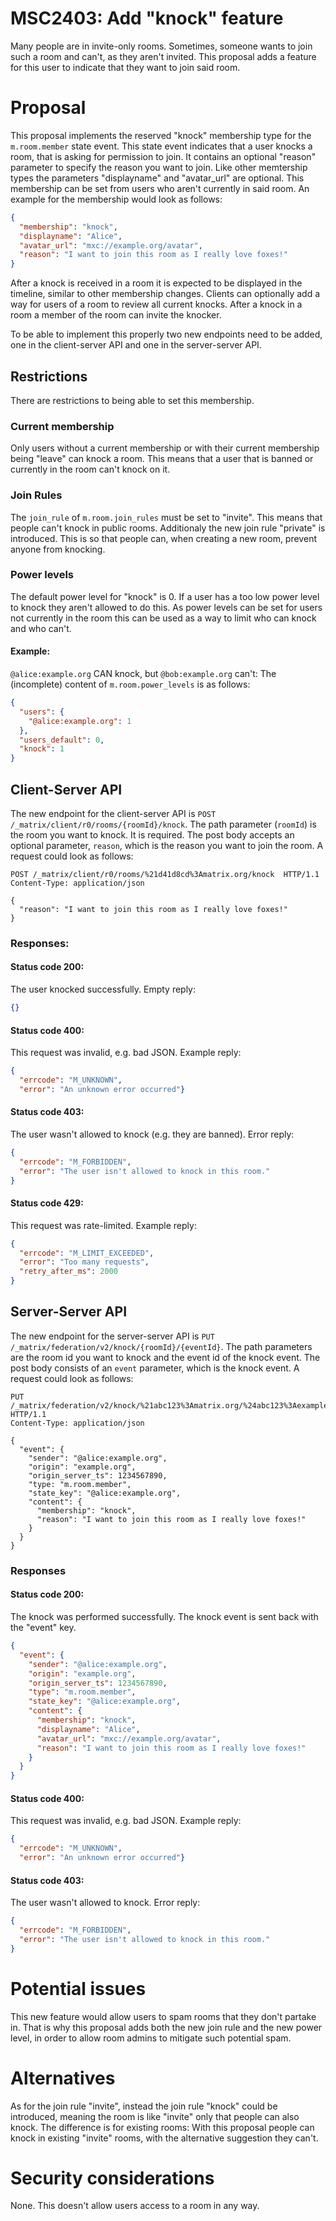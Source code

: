 # MSC2403: Add "knock" feature
Many people are in invite-only rooms. Sometimes, someone wants to join such a room and can't, as
they aren't invited. This proposal adds a feature for this user to indicate that they want to join
said room.

# Proposal
This proposal implements the reserved "knock" membership type for the `m.room.member` state event.
This state event indicates that a user knocks a room, that is asking for permission to join. It
contains an optional "reason" parameter to specify the reason you want to join. Like other
memtership types the parameters "displayname" and "avatar_url" are optional. This membership can
be set from users who aren't currently in said room. An example for the membership would look as
follows:
```json
{
  "membership": "knock",
  "displayname": "Alice",
  "avatar_url": "mxc://example.org/avatar",
  "reason": "I want to join this room as I really love foxes!"
}
```

After a knock is received in a room it is expected to be displayed in the timeline, similar to other
membership changes. Clients can optionally add a way for users of a room to review all current
knocks. After a knock in a room a member of the room can invite the knocker.

To be able to implement this properly two new endpoints need to be added, one in the client-server
API and one in the server-server API.

## Restrictions
There are restrictions to being able to set this membership.

### Current membership
Only users without a current membership or with their current membership being "leave" can knock a
room. This means that a user that is banned or currently in the room can't knock on it.

### Join Rules
The `join_rule` of `m.room.join_rules` must be set to "invite". This means that people can't knock
in public rooms. Additionaly the new join rule "private" is introduced. This is so that people can,
when creating a new room, prevent anyone from knocking.

### Power levels
The default power level for "knock" is 0. If a user has a too low power level to knock they aren't
allowed to do this. As power levels can be set for users not currently in the room this can be used
as a way to limit who can knock and who can't.

#### Example:
`@alice:example.org` CAN knock, but `@bob:example.org` can't: The (incomplete) content of
`m.room.power_levels` is as follows:
```json
{
  "users": {
    "@alice:example.org": 1
  },
  "users_default": 0,
  "knock": 1
}
```

## Client-Server API
The new endpoint for the client-server API is `POST /_matrix/client/r0/rooms/{roomId}/knock`.
The path parameter (`roomId`) is the room you want to knock. It is required. The post body accepts
an optional parameter, `reason`, which is the reason you want to join the room. A request could look
as follows:

```
POST /_matrix/client/r0/rooms/%21d41d8cd%3Amatrix.org/knock  HTTP/1.1
Content-Type: application/json

{
  "reason": "I want to join this room as I really love foxes!"
}
```

### Responses:
#### Status code 200:
The user knocked successfully. Empty reply:
```json
{}
```

#### Status code 400:
This request was invalid, e.g. bad JSON. Example reply:
```json
{
  "errcode": "M_UNKNOWN",
  "error": "An unknown error occurred"}
```

#### Status code 403:
The user wasn't allowed to knock (e.g. they are banned). Error reply:
```json
{
  "errcode": "M_FORBIDDEN",
  "error": "The user isn't allowed to knock in this room."
}
```

#### Status code 429:
This request was rate-limited. Example reply:
```json
{
  "errcode": "M_LIMIT_EXCEEDED",
  "error": "Too many requests",
  "retry_after_ms": 2000
}
```

## Server-Server API
The new endpoint for the server-server API is `PUT /_matrix/federation/v2/knock/{roomId}/{eventId}`.
The path parameters are the room id you want to knock and the event id of the knock event. The post
body consists of an `event` parameter, which is the knock event. A request could look as follows:

```
PUT /_matrix/federation/v2/knock/%21abc123%3Amatrix.org/%24abc123%3Aexample.org  HTTP/1.1
Content-Type: application/json

{
  "event": {
    "sender": "@alice:example.org",
    "origin": "example.org",
    "origin_server_ts": 1234567890,
    "type: "m.room.member",
    "state_key": "@alice:example.org",
    "content": {
      "membership": "knock",
      "reason": "I want to join this room as I really love foxes!"
    }
  }
}
```

### Responses
#### Status code 200:
The knock was performed successfully. The knock event is sent back with the "event" key.
```json
{
  "event": {
    "sender": "@alice:example.org",
    "origin": "example.org",
    "origin_server_ts": 1234567890,
    "type": "m.room.member",
    "state_key": "@alice:example.org",
    "content": {
      "membership": "knock",
      "displayname": "Alice",
      "avatar_url": "mxc://example.org/avatar",
      "reason": "I want to join this room as I really love foxes!"
    }
  }
}
```

#### Status code 400:
This request was invalid, e.g. bad JSON. Example reply:
```json
{
  "errcode": "M_UNKNOWN",
  "error": "An unknown error occurred"}
```

#### Status code 403:
The user wasn't allowed to knock. Error reply:
```json
{
  "errcode": "M_FORBIDDEN",
  "error": "The user isn't allowed to knock in this room."
}
```

# Potential issues
This new feature would allow users to spam rooms that they don't partake in. That is why this proposal
adds both the new join rule and the new power level, in order to allow room admins to mitigate such
potential spam.

# Alternatives
As for the join rule "invite", instead the join rule "knock" could be introduced, meaning the room
is like "invite" only that people can also knock. The difference is for existing rooms: With this
proposal people can knock in existing "invite" rooms, with the alternative suggestion they can't.

# Security considerations
None. This doesn't allow users access to a room in any way.
